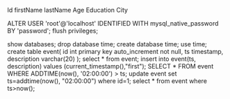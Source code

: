Id firstName lastName Age Education City 

<!-- Practice -->
<!-- 
        select * from familyList where age >= 18 AND age <= 25;
    select * from familyList where age = 18 or age = 16;
    select * from familyList where not age = 25 and not age = 18;
    select * from familyList where age in (18, 25, 19, 33, 26) and city in ("mumbai");
    select * from familyList where age = 18;
    select * from familyList where firstName like "a%";
    select * from familyList where firstName like "a%l";
    select * from familyList where firstName like "%a";
    select * from familyList where firstName like "%__%";
    select * from familyList where firstName like "_sm%_";
    select * from familyList where firstName like "_f%__l";
    select * from familyList where firstName like "%as%";
    select * from familyList where age between 20 and 30;
    select * from familyList where age not between 20 and 30;
    select * from familylist order by age ASC;
    select * from familylist order by age DESC;
    select distinct lastName from familylist;
    select distinct city from familylist;
    select distinct education from familylist;
    select * from familylist limit 4;
    select * from familylist limit 4 offset 4;
    select count(firstName) from familylist;
    select sum(age) from familylist;
    select max(age) from familylist;
    select min(age) from familylist;
    select avg(age) from familylist;
 -->

<!-- Set to authentication for nodejs -->
 ALTER USER 'root'@'localhost' IDENTIFIED WITH mysql_native_password BY 'password';
flush privileges;

show databases;
drop database time;
create database time;
use time;
create table event(
	id int primary key auto_increment not null,
    ts timestamp,
    description varchar(20)
);
select * from event;
insert into event(ts, description) values (current_timestamp(),"first");
SELECT * 
FROM event 
WHERE ADDTIME(now(), '02:00:00') > ts;
update event set ts=addtime(now(), "02:00:00") where id=1;
select * from event where ts>now();